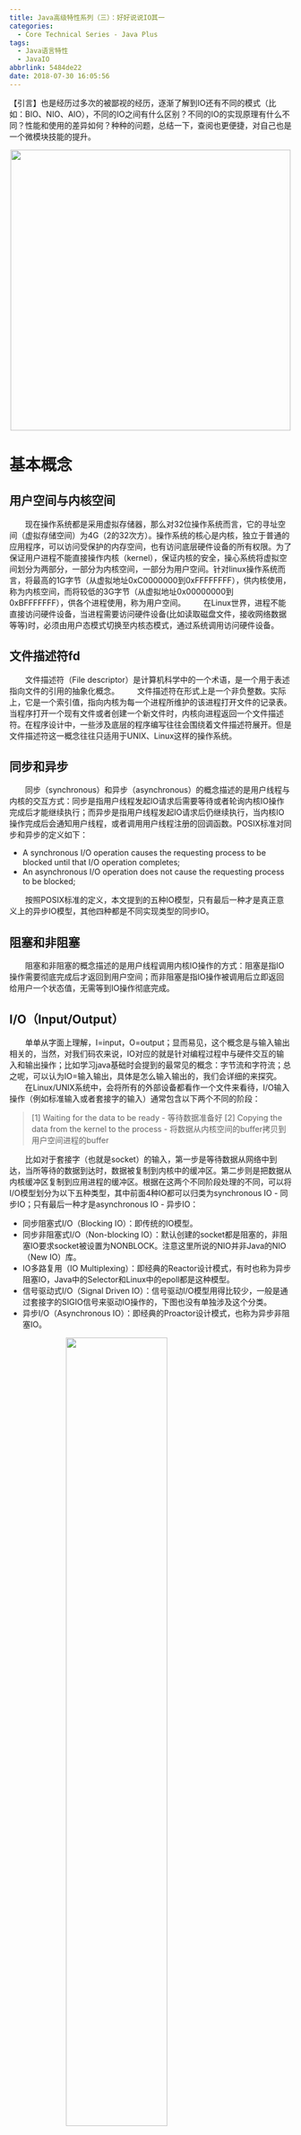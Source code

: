```yaml
---
title: Java高级特性系列（三）：好好说说IO其一
categories:
  - Core Technical Series - Java Plus
tags:
  - Java语言特性
  - JavaIO
abbrlink: 5484de22
date: 2018-07-30 16:05:56
---
```

【引言】也是经历过多次的被鄙视的经历，逐渐了解到IO还有不同的模式（比如：BIO、NIO、AIO），不同的IO之间有什么区别？不同的IO的实现原理有什么不同？性能和使用的差异如何？种种的问题，总结一下，查阅也更便捷，对自己也是一个微模块技能的提升。
<div align=center><img src="/img/2018/2018-07-30-01.jpg" width="500"/></div>
<!-- more -->

# 基本概念

## 用户空间与内核空间
&emsp;&emsp;现在操作系统都是采用虚拟存储器，那么对32位操作系统而言，它的寻址空间（虚拟存储空间）为4G（2的32次方）。操作系统的核心是内核，独立于普通的应用程序，可以访问受保护的内存空间，也有访问底层硬件设备的所有权限。为了保证用户进程不能直接操作内核（kernel），保证内核的安全，操心系统将虚拟空间划分为两部分，一部分为内核空间，一部分为用户空间。针对linux操作系统而言，将最高的1G字节（从虚拟地址0xC0000000到0xFFFFFFFF），供内核使用，称为内核空间，而将较低的3G字节（从虚拟地址0x00000000到0xBFFFFFFF），供各个进程使用，称为用户空间。
&emsp;&emsp;在Linux世界，进程不能直接访问硬件设备，当进程需要访问硬件设备(比如读取磁盘文件，接收网络数据等等)时，必须由用户态模式切换至内核态模式，通过系统调用访问硬件设备。

## 文件描述符fd
&emsp;&emsp;文件描述符（File descriptor）是计算机科学中的一个术语，是一个用于表述指向文件的引用的抽象化概念。
&emsp;&emsp;文件描述符在形式上是一个非负整数。实际上，它是一个索引值，指向内核为每一个进程所维护的该进程打开文件的记录表。当程序打开一个现有文件或者创建一个新文件时，内核向进程返回一个文件描述符。在程序设计中，一些涉及底层的程序编写往往会围绕着文件描述符展开。但是文件描述符这一概念往往只适用于UNIX、Linux这样的操作系统。

## 同步和异步
&emsp;&emsp;同步（synchronous）和异步（asynchronous）的概念描述的是用户线程与内核的交互方式：同步是指用户线程发起IO请求后需要等待或者轮询内核IO操作完成后才能继续执行；而异步是指用户线程发起IO请求后仍继续执行，当内核IO操作完成后会通知用户线程，或者调用用户线程注册的回调函数。POSIX标准对同步和异步的定义如下：
- A synchronous I/O operation causes the requesting process to be blocked until that I/O operation completes; 
- An asynchronous I/O operation does not cause the requesting process to be blocked; 

&emsp;&emsp;按照POSIX标准的定义，本文提到的五种IO模型，只有最后一种才是真正意义上的异步IO模型，其他四种都是不同实现类型的同步IO。

## 阻塞和非阻塞
&emsp;&emsp;阻塞和非阻塞的概念描述的是用户线程调用内核IO操作的方式：阻塞是指IO操作需要彻底完成后才返回到用户空间；而非阻塞是指IO操作被调用后立即返回给用户一个状态值，无需等到IO操作彻底完成。

## I/O（Input/Output）
&emsp;&emsp;单单从字面上理解，I=input，O=output；显而易见，这个概念是与输入输出相关的，当然，对我们码农来说，IO对应的就是针对编程过程中与硬件交互的输入和输出操作；比如学习java基础时会提到的最常见的概念：字节流和字符流；总之呢，可以认为IO=输入输出，具体是怎么输入输出的，我们会详细的来探究。
&emsp;&emsp;在Linux/UNIX系统中，会将所有的外部设备都看作一个文件来看待，I/O输入操作（例如标准输入或者套接字的输入）通常包含以下两个不同的阶段：
>[1] Waiting for the data to be ready - 等待数据准备好
[2] Copying the data from the kernel to the process - 将数据从内核空间的buffer拷贝到用户空间进程的buffer

&emsp;&emsp;比如对于套接字（也就是socket）的输入，第一步是等待数据从网络中到达，当所等待的数据到达时，数据被复制到内核中的缓冲区。第二步则是把数据从内核缓冲区复制到应用进程的缓冲区。根据在这两个不同阶段处理的不同，可以将I/O模型划分为以下五种类型，其中前面4种IO都可以归类为synchronous IO - 同步IO；只有最后一种才是asynchronous IO - 异步IO：
+ 同步阻塞式I/O（Blocking IO）：即传统的IO模型。
+ 同步非阻塞式I/O（Non-blocking IO）：默认创建的socket都是阻塞的，非阻塞IO要求socket被设置为NONBLOCK。注意这里所说的NIO并非Java的NIO（New IO）库。
+ IO多路复用（IO Multiplexing）：即经典的Reactor设计模式，有时也称为异步阻塞IO，Java中的Selector和Linux中的epoll都是这种模型。
+ 信号驱动式I/O（Signal Driven IO）：信号驱动I/O模型用得比较少，一般是通过套接字的SIGIO信号来驱动IO操作的，下图也没有单独涉及这个分类。
+ 异步I/O（Asynchronous IO）：即经典的Proactor设计模式，也称为异步非阻塞IO。
<img style="clear: both;display: block;margin:auto;" src="/img/2018/2018-07-31-17.jpg" width="60%">

# IO模型详解
> 本章节内容参考自网络博客，感谢大牛们的分享。

&emsp;&emsp;为了理解的简单一些，这里以UDP套接字中的recvfrom函数作为系统调用来说明I/O模型。recvfrom函数类似于标准的read函数，它的作用是从指定的套接字中读取数据报。recvfrom会从应用进程空间运行切换到内核空间中运行，一段时间后会再切换回来。

## 同步阻塞式I/O（Blocking IO）
> blocking IO的特点就是在IO执行的两个阶段都被block了。

&emsp;&emsp;同步阻塞式IO就是我们传统的IO，它特点从命名上即可分析，这个IO的执行过程是阻塞的（也可以理解为同步的），实际就是只要发起了请求，要么整个流程成功返回，要么中途异常返回，在数据没有准备好之前，整个流程是不可插入其他操作的，是处于一种等待状态的。这种模型是最简单的也是效率最差的一种。
&emsp;&emsp;比如下图，阻塞式IO在执行时，由应用进程调用recvfrom，然后会切换到内核空间中运行，直到数据报到达且被复制到应用进程缓冲区中整个流程才算完成，才会返回。
<img style="clear: both;display: block;margin:auto;" src="/img/2018/2018-07-31-01.jpg" width="75%">

## 同步非阻塞式I/O（Non-blocking IO）
> nonblocking IO的特点是用户进程需要不断的主动询问kernel数据好了没有。

&emsp;&emsp;非阻塞的概念，实际是和阻塞相反的，同步非阻塞IO就是在同步阻塞IO的基础上，将socket设置为NONBLOCK。当请求IO时，进程或者操作并不会阻塞在那里等待，相当于会发起一个尝试IO的请求，数据若是准备好了，则顺利完成IO，数据若是没有准备好，那么就返回一个标记（比如错误码之类的）告诉调用端，由调用端决定继续重新发起请求（一般称为轮询，应用进程会持续轮询内核，实际应用时不建议这么操作，因为会导致CPU开销过大）还是切换到其他操作上去。
&emsp;&emsp;比如下图，在前两次调用recvfrom时由于数据报没准备好，因此内核马上返回一个系统调用错误。第3次调用recvfrom时，数据报已准备好，数据报被复制到应用进程的缓冲区，接着recvfrom成功返回。 
<img style="clear: both;display: block;margin:auto;" src="/img/2018/2018-07-31-02.jpg" width="75%">

## IO多路复用（IO Multiplexing）
> I/O 多路复用的特点是通过一种机制一个进程能同时等待多个文件描述符，而这些文件描述符（套接字描述符）其中的任意一个进入读就绪状态，select()函数就可以返回。

&emsp;&emsp;常用的select和poll函数（都是内核提供的多路分离函数）使用了I/O复用模型，比如当我们调用select函数时，将会阻塞于此函数，等待数据报套接字变为可读。当等待的多个套接字中的其中一个或者多个变得可读时，我们调用recvfrom把数据报复制到应用进程缓冲区。
&emsp;&emsp;单纯从概念上看的话，和同步阻塞式IO比较，I/O复用模型好像也没什么优势，而且应用进程为了获取数据报，还得增加了一个额外的select系统调用。不过I/O复用模型的优势在于可以同时等待多个（而不只是一个）套接字描述符就绪。所谓的多路也就是这个意思。
<img style="clear: both;display: block;margin:auto;" src="/img/2018/2018-07-31-03.jpg" width="75%">

## 信号驱动式I/O（Signal Driven IO）
&emsp;&emsp;为了使用该I/O模型，需要开启套接字的信号驱动I/O功能，并通过sigaction系统调用安装一个信号处理函数。sigaction函数立即返回，我们的进程继续工作，即进程没有被阻塞。当数据报准备好时，内核会为该进程产生一个SIGIO信号，这样我们可以在信号处理函数中调用recvfrom读取数据报，也可以在主循环中读取数据报。无论如何处理SIGIO信号，这种模型的优势在于等待数据报到达期间不被阻塞。
<img style="clear: both;display: block;margin:auto;" src="/img/2018/2018-07-31-04.jpg" width="75%">

## 异步I/O（Asynchronous IO）
> asynchronous IO的特点就是在IO执行的两个阶段都不会被block。

&emsp;&emsp;异步I/O模型的工作机制是，启动某个操作，并让内核在整个操作（包括等待数据和将数据从内核复制到用户空间）完成后通知应用进程。异步I/O模型与信号驱动式I/O的区别在于：信号驱动式I/O在数据报准备好时就通知应用进程，应用进程还需要将数据报从内核复制到用户进程缓冲区；而异步I/O模型则是整个操作完成才通知应用进程，应用进程在整个操作期间都不会被阻塞。
<img style="clear: both;display: block;margin:auto;" src="/img/2018/2018-07-31-05.jpg" width="75%">

# 五种模型对比
<img style="clear: both;display: block;margin:auto;" src="/img/2018/2018-07-31-06.jpg" width="80%">
&emsp;&emsp;某博客上面给了个很好的比喻，个人觉得理解起来相当的生动，所以，在这里借用一下。
&emsp;&emsp;话说有A，B，C，D，E五个人在钓鱼，每个人的路数都不一样。 A使用了最古老的鱼竿，所以开始钓鱼后，就一直守着，直接鱼上钩了再拉竿；B由于着急想知道有没鱼上钩，所以隔一会就看一次鱼竿看有没鱼上钩，直到看到鱼上钩后，再拉竿；C同时使用了N支鱼竿来钩鱼，然后等着，只要有其中一支鱼竿有鱼上钩，就将对应的鱼竿拉起来；D的鱼竿比较高级，当有鱼上钩后，会发出警报提示，所以D开始钓鱼后不用一直守着，一旦鱼竿发出警报，D再回来拉竿即可；E为了更省事，直接雇个佣人给他钓鱼，当佣人钓起鱼后，再通知E去取鱼即可。

# I/O 多路复用
> select，poll，epoll三个都是Linux的IO多路复用的机制，可以监视多个描述符的读/写等事件，一旦某个描述符就绪（一般是读或者写事件发生了），就能够将发生的事件通知给关心的应用程序去处理该事件。但本质上，select、poll、epoll本质上都是同步I/O。因为他们都需要在读写事件就绪后自己负责进行读写，也就是说这个读写过程是阻塞的，而异步I/O则无需自己负责进行读写，异步I/O的实现会负责把数据从内核拷贝到用户空间。

## select
```c++
int select (int n, fd_set *readfds, fd_set *writefds, fd_set *exceptfds, struct timeval *timeout);

// 以下是select实现的伪代码
while true {
    select(streams[])
    for i in streams[] {
        if i has data
        read until unavailable
    }
}
```
&emsp;&emsp;select 函数监视的文件描述符分3类，分别是writefds、readfds、和exceptfds。调用后select函数会阻塞，直到有描述符就绪（有数据可读、可写、或者有except），或者超时（timeout指定等待时间，如果立即返回设为null即可），函数返回。当select函数返回后，可以 通过遍历fdset，来找到就绪的描述符。
&emsp;&emsp;select目前几乎在所有的平台上支持，其良好跨平台支持也是它的一个优点。select的一个缺点在于单个进程能够监视的文件描述符的数量存在最大限制，在Linux上一般为1024，可以通过修改宏定义甚至重新编译内核的方式提升这一限制，但是这样也会造成效率的降低。
&emsp;&emsp;如果没有I/O事件产生，我们的程序就会阻塞在select处。但是我们从select那里仅仅知道了，有I/O事件发生了，但却并不知道是那几个流（可能有一个，多个，甚至全部），我们只能无差别轮询所有流，找出能读出数据，或者写入数据的流，对他们进行操作。这里我们有O(n)的无差别轮询复杂度，同时处理的流越多，每一次无差别轮询时间就越长。

## poll
```c++
int poll (struct pollfd *fds, unsigned int nfds, int timeout);

// 不同与select使用三个位图来表示三个fdset的方式，poll使用一个 pollfd的指针实现。
struct pollfd {
    int fd; /* file descriptor */
    short events; /* requested events to watch */
    short revents; /* returned events witnessed */
};
```
&emsp;&emsp;pollfd结构包含了要监视的event和发生的event，不再使用select“参数-值”传递的方式。同时，pollfd并没有最大数量限制（但是数量过大后性能也是会下降）。 和select函数一样，poll返回后，需要轮询pollfd来获取就绪的描述符。
&emsp;&emsp;poll与select不同，通过一个pollfd数组向内核传递需要关注的事件，故没有描述符个数的限制，pollfd中的events字段和revents分别用于标示关注的事件和发生的事件，故pollfd数组只需要被初始化一次。

## epoll
```c++
int epoll_create(int size)；//创建一个epoll的fd句柄，size用来告诉内核这个监听的数目一共有多大
// --------------------------------------------------------------------------------------------

int epoll_ctl(int epfd, int op, int fd, struct epoll_event *event)；
// 部分定义
struct epoll_event {
  __uint32_t events;  /* Epoll events */
  epoll_data_t data;  /* User data variable */
};

//events可以是以下几个宏的集合：
EPOLLIN ：表示对应的文件描述符可以读（包括对端SOCKET正常关闭）；
EPOLLOUT：表示对应的文件描述符可以写；
EPOLLPRI：表示对应的文件描述符有紧急的数据可读（这里应该表示有带外数据到来）；
EPOLLERR：表示对应的文件描述符发生错误；
EPOLLHUP：表示对应的文件描述符被挂断；
EPOLLET： 将EPOLL设为边缘触发(Edge Triggered)模式，这是相对于水平触发(Level Triggered)来说的。
EPOLLONESHOT：只监听一次事件，当监听完这次事件之后，如果还需要继续监听这个socket的话，需要再次把这个socket加入到EPOLL队列里
// --------------------------------------------------------------------------------------------

int epoll_wait(int epfd, struct epoll_event * events, int maxevents, int timeout);
// 伪代码
while true {
    active_stream[] = epoll_wait(epollfd)
    for i in active_stream[] {
        read or write till
    }
}
```
&emsp;&emsp;epoll是在2.6内核中提出的，是之前的select和poll的增强版本。相对于select和poll来说，epoll更加灵活，没有描述符限制。epoll使用一个文件描述符管理多个描述符，将用户关心的文件描述符的事件存放到内核的一个事件表中，这样在用户空间和内核空间的copy只需一次。
&emsp;&emsp;epoll可以理解为event poll，不同于忙轮询和无差别轮询，epoll之会把哪个流发生了怎样的I/O事件通知我们。此时我们对这些流的操作都是有意义的。（复杂度降低到了O(1)或者O(k)）
&emsp;&emsp;epoll是poll的一种优化，返回后不需要对所有的fd进行遍历，在内核中维持了fd的列表。select和poll是将这个内核列表维持在用户态，然后传递到内核中。与poll/select不同，epoll不再是一个单独的系统调用，而是由epoll_create / epoll_ctl / epoll_wait三个系统调用组成，后面将会看到这样做的好处。epoll在2.6以后的内核才支持。

# Reactor 和 Proactor 
> Reactor 和 Proactor 是基于事件驱动，在网络编程中经常用到两种设计模式，不同的IO模型也用到了这两种设计模式，这里就简单说说两者的特性。

## Reactor设计模式（IO多路复用）

### 概念
&emsp;&emsp;Reactor，即反应堆（“反应”即“倒置”，“控制逆转”）。Reactor 的一般工作过程是首先在 Reactor 中注册（Reactor）感兴趣事件，并在注册时候指定某个已定义的回调函数（callback）；当客户端发送请求时，在 Reactor 中会触发刚才注册的事件，并调用对应的处理函数。在这一个处理回调函数中，一般会有数据接收、处理、回复请求等操作。
<img style="clear: both;display: block;margin:auto;" src="/img/2018/2018-07-31-07.jpg" width="75%">

### 角色分类
+ Handle 句柄；用来标识socket连接或是打开文件；
+ Synchronous Event Demultiplexer：同步事件多路分解器：由操作系统内核实现的一个函数；用于阻塞等待发生在句柄集合上的一个或多个事件；（如select/epoll；）
+ Event Handler：事件处理接口
+ Concrete Event HandlerA：实现应用程序所提供的特定事件处理逻辑；
+ Reactor：反应器，定义一个接口，实现以下功能：
 + 供应用程序注册和删除关注的事件句柄；
 + 运行事件循环；
 + 有就绪事件到来时，分发事件到之前注册的回调函数上处理；

### 时序图
+ 应用启动，将关注的事件handle注册到Reactor中；
+ 调用Reactor，进入无限事件循环，等待注册的事件到来；
+ 事件到来，select返回，Reactor将事件分发到之前注册的回调函数中处理；
<img style="clear: both;display: block;margin:auto;" src="/img/2018/2018-07-31-13.jpg" width="75%">


### 关键参与者
+ 描述符（handle）：由操作系统提供的资源，用于识别每一个事件，如Socket描述符、文件描述符、信号的值等。在Linux中，它用一个整数来表示。事件可以来自外部，如来自客户端的连接请求、数据等。事件也可以来自内部，如信号、定时器事件。
+ 同步事件多路分离器（event demultiplexer）：事件的到来是随机的、异步的，无法预知程序何时收到一个客户连接请求或收到一个信号。所以程序要循环等待并处理事件，这就是事件循环。在事件循环中，等待事件一般使用I/O复用技术实现。在linux系统上一般是select、poll、epol_waitl等系统调用，用来等待一个或多个事件的发生。I/O框架库一般将各种I/O复用系统调用封装成统一的接口，称为事件多路分离器。调用者会被阻塞，直到分离器分离的描述符集上有事件发生。
+ 事件处理器（event handler）：I/O框架库提供的事件处理器通常是由一个或多个模板函数组成的接口。这些模板函数描述了和应用程序相关的对某个事件的操作，用户需要继承它来实现自己的事件处理器，即具体事件处理器。因此，事件处理器中的回调函数一般声明为虚函数，以支持用户拓展。
+ 具体的事件处理器（concrete event handler）：是事件处理器接口的实现。它实现了应用程序提供的某个服务。每个具体的事件处理器总和一个描述符相关。它使用描述符来识别事件、识别应用程序提供的服务。
+ Reactor 管理器（reactor）：定义了一些接口，用于应用程序控制事件调度，以及应用程序注册、删除事件处理器和相关的描述符。它是事件处理器的调度核心。 Reactor管理器使用同步事件分离器来等待事件的发生。一旦事件发生，Reactor管理器先是分离每个事件，然后调度事件处理器，最后调用相关的模 板函数来处理这个事件。

### 如何使用Reactor模式

#### Classic Service Design（传统型）
<img style="clear: both;display: block;margin:auto;" src="/img/2018/2018-07-31-10.jpg" width="75%">
&emsp;&emsp;传统的服务设计，一般是来一个请求系统都会分配一个线程去处理，粗一看似乎合情合理，但是一旦并发量上来之后，系统的支撑能力、处理能力将急剧下降；所以一般情况下，不建议使用这种简单粗暴的服务设计模式。
&emsp;&emsp;当然，很多人会想到说我们可以使用线程池技术来避免不断的创建和分配新线程，但实际上线程池也并不能很好满足高并发的线程需求，当海量请求到来时，线程池中的工作线程达到饱和状态，这时可能就导致请求被抛弃、阻塞，也无法支撑客户端的业务需求。
&emsp;&emsp;传统的服务设计代码实现粗略流程如下：
```java
class Server implements Runnable {
    public void run() {
        try {
            ServerSocket ss = new ServerSocket(PORT);
            while (!Thread.interrupted())
                new Thread(new Handler(ss.accept())).start();
            // or, single-threaded, or a thread pool
        } catch (IOException ex) {
            /* ... */ }
    }
 
    static class Handler implements Runnable {
        final Socket socket;
 
        Handler(Socket s) {
            socket = s;
        }
 
        public void run() {
            try {
                byte[] input = new byte[MAX_INPUT];
                socket.getInputStream().read(input);
                byte[] output = process(input);
                socket.getOutputStream().write(output);
            } catch (IOException ex) {
                /* ... */ }
        }
 
        private byte[] process(byte[] cmd) {
            /* ... */ }
    }
}
```
&emsp;&emsp;进一步思考，我们可以将一次完整的请求切分成几个小的任务，每一个小任务都是非阻塞的；对于读写操作，使用NIO对其进行读写；不同的任务将被分配到相关联的处理器上进行处理，每个处理器都是通过异步回调机制实现。这样就可以大大提高系统吞吐量，减少响应时间。而这就是下面将要说到的Reactor模式的两种服务设计方式。

#### Basic Reactor Design（单线程）
&emsp;&emsp;单线程版的Reactor模式如下图所示。对于客户端的所有请求，都有一个专门的线程去进行处理，这个线程无限循环去监听是否有客户的请求到来，一旦收到客户端的请求，就将其分发给响应的处理器进行处理。
<img style="clear: both;display: block;margin:auto;" src="/img/2018/2018-07-31-11.jpg" width="75%">

##### Reactor
&emsp;&emsp;
```java
class Reactor implements Runnable {
    final Selector selector;
    final ServerSocketChannel serverSocket;
 
    /**
    * Reactor，首先需要创建一个Selector和一个ServerSocketChannel ，将监听的端口绑定到Channel中
    * 还需要设置Channel为非阻塞，并在Selector上注册自己感兴趣的时事件，可以是连接事件，也可以是读写事件。
    */
    Reactor(int port) throws IOException {
        selector = Selector.open();
        serverSocket = ServerSocketChannel.open();
        serverSocket.socket().bind(new InetSocketAddress(port));
        serverSocket.configureBlocking(false);
        SelectionKey sk = serverSocket.register(selector, SelectionKey.OP_ACCEPT);
        sk.attach(new Acceptor());
    }
    /*
     * Alternatively, use explicit SPI provider: SelectorProvider p =
     * SelectorProvider.provider(); selector = p.openSelector();
     * serverSocket = p.openServerSocketChannel();
     */
     
    // class Reactor continued
    /** 
    * boss线程的主要处理逻辑，它负责接收请求并安排给对应的handle处理；
    * 只要当前线程不中断就会一直监听，其中selector.select()是阻塞的，
    * 一旦又请求到来时，就会从selector中获取到对应的SelectionKey ，然后将其下发给后续处理程序(工作线程)进行处理。
    */
    public void run() { // normally in a new Thread
        try {
            while (!Thread.interrupted()) {
                selector.select();
                Set selected = selector.selectedKeys();
                Iterator it = selected.iterator();
                while (it.hasNext())
                    dispatch((SelectionKey)(it.next());
                    selected.clear();
                }
        } catch (IOException ex) {
            /* ... */ }
        }
     
    }
     
    void dispatch(SelectionKey k) {
        Runnable r = (Runnable) (k.attachment());
        if (r != null)
            r.run();
    }
}
```

##### Acceptor
```java
// class Reactor continued
/**
 * Acceptor也是一个线程，在其run方法中，通过判断serverSocket.accept()方法来获取SocketChannel
 * 只要SocketChannel 不为空，则创建一个handler进行相应处理。
 */
class Acceptor implements Runnable { // inner
    public void run() {
        try {
            SocketChannel c = serverSocket.accept();
            if (c != null)
                new Handler(selector, c);
        } catch (IOException ex) {
            /* ... */ }
    }
}
```

##### Handler
```java
/**
 * 一个handler就是一个线程，其中的SocketChannel 被设置成非阻塞。默认在Selector上注册了读事件并绑定到SocketChannel 上。
 */
final class Handler implements Runnable {
    final SocketChannel socket;
    final SelectionKey sk;
    ByteBuffer input = ByteBuffer.allocate(MAXIN);
    ByteBuffer output = ByteBuffer.allocate(MAXOUT);
    static final int READING = 0, SENDING = 1;
    int state = READING;
 
    Handler(Selector sel, SocketChannel c) throws IOException {
        socket = c;
        c.configureBlocking(false);
        // Optionally try first read now
        sk = socket.register(sel, 0);
        sk.attach(this);
        sk.interestOps(SelectionKey.OP_READ);
        sel.wakeup();
    }
 
    boolean inputIsComplete() {
        /* ... */ }
 
    boolean outputIsComplete() {
        /* ... */ }
 
    void process() {
        /* ... */ }
    
    // class Handler continued
    public void run() {
        try {
            if (state == READING)
                read();
            else if (state == SENDING)
                send();
        } catch (IOException ex) {
            /* ... */ }
    }
     
    void read() throws IOException {
        socket.read(input);
        if (inputIsComplete()) {
            process();
            state = SENDING;
            // Normally also do first write now
            sk.interestOps(SelectionKey.OP_WRITE);
        }
    }
     
    void send() throws IOException {
        socket.write(output);
        if (outputIsComplete())
            sk.cancel();
    }
}
```

#### Worker Thread Pools for Reactor（多线程）
<img style="clear: both;display: block;margin:auto;" src="/img/2018/2018-07-31-12.jpg" width="75%">

##### Handler
```java
/**
 * 考虑到工作线程的复用，将工作线程设计为线程池；在handler中使用线程池来处理任务。
 * Reactor分成两部分，mainReactor负责监听并accept新连接，然后将建立的socket通过多路复用器（Acceptor）分派给subReactor。
 * subReactor负责多路分离已连接的socket，读写网络数据；
 * 业务处理功能，其交给worker线程池完成。通常，subReactor个数上可与CPU个数等同。
 */
class Handler implements Runnable {
    // uses util.concurrent thread pool
    static PooledExecutor pool = new PooledExecutor(...);
    static final int PROCESSING = 3;
 
    // ...
    synchronized void read() { // ...
        socket.read(input);
        if (inputIsComplete()) {
            state = PROCESSING;
            pool.execute(new Processer());
        }
    }
 
    synchronized void processAndHandOff() {
        process();
        state = SENDING; // or rebind attachment
        sk.interest(SelectionKey.OP_WRITE);
    }
 
    class Processer implements Runnable {
        public void run() {
            processAndHandOff();
        }
    }
}
```

## Proactor设计模式（异步IO）

### 概念
&emsp;&emsp;从上面 Reactor 模式中，发现服务端数据的接收和发送都占用了用户状态（还有一种内核态），这样服务器的处理操作就在数据的读写上阻塞花费了时间，节省这些时间的办法是借助操作系统的异步读写；异步读写在调用的时候可以传递回调函数或者回送信号，当异步操作完毕，内核会自动调用回调函数或者发送信号。Proactor 就是这么做的，所以Proataor很依赖操作系统。
<img style="clear: both;display: block;margin:auto;" src="/img/2018/2018-07-31-14.jpg" width="75%">

### 角色分类
+ Handle 句柄；用来标识socket连接或是打开文件；
+ Asynchronous Operation Processor：异步操作处理器；负责执行异步操作，一般由操作系统内核实现；
+ Asynchronous Operation：异步操作
+ Completion Event Queue：完成事件队列；异步操作完成的结果放到队列中等待后续使用
+ Proactor：主动器；为应用程序进程提供事件循环；从完成事件队列中取出异步操作的结果，分发调用相应的后续处理逻辑；
+ Completion Handler：完成事件接口；一般是由回调函数组成的接口；
+ Concrete Completion Handler：完成事件处理逻辑；实现接口定义特定的应用处理逻辑；

### 时序图
+ 应用程序启动，调用异步操作处理器提供的异步操作接口函数，调用之后应用程序和异步操作处理就独立运行；应用程序可以调用新的异步操作，而其它操作可以并发进行；
+ 应用程序启动Proactor主动器，进行无限的事件循环，等待完成事件到来；
+ 异步操作处理器执行异步操作，完成后将结果放入到完成事件队列；
+ 主动器从完成事件队列中取出结果，分发到相应的完成事件回调函数处理逻辑中；
<img style="clear: both;display: block;margin:auto;" src="/img/2018/2018-07-31-15.jpg" width="75%">

### 参考文献
<img style="clear: both;display: block;margin:auto;" src="/img/2018/2018-07-31-08.jpg" width="75%">
<img style="clear: both;display: block;margin:auto;" src="/img/2018/2018-07-31-09.jpg" width="75%">
&emsp;&emsp;以上两幅骚气的截图均来自Douglas C. Schmidt的Proactor说明文档，如果有时间想详细研究，可以通过以下链接下载原文（纯英文的版本）<a href="/attaches/2018-07-31-Proactor.pdf">2018-07-31-Proactor.pdf</a>

## 两种模式的区别

### 主动和被动
+ Reactor将handle放到select()，等待可写就绪，然后调用write()写入数据；
+ 写完处理后续逻辑；Proactor调用aoi_write后立刻返回，由内核负责写操作，写完后调用相应的回调函数处理后续逻辑；
+ Reactor被动的等待指示事件的到来并做出反应；它有一个等待的过程，做什么都要先放入到监听事件集合中等待handler可用时再进行操作；
+ Proactor直接调用异步读写操作，调用完后立刻返回；

### 实现
+ Reactor实现了一个被动的事件分离和分发模型，服务等待请求事件的到来，再通过不受间断的同步处理事件，从而做出反应；
+ Proactor实现了一个主动的事件分离和分发模型；这种设计允许多个任务并发的执行，从而提高吞吐量；并可执行耗时长的任务（各个任务间互不影响）

### 优点
+ Reactor实现相对简单，对于耗时短的处理场景处理高效；
+ 操作系统可以在多个事件源上等待，并且避免了多线程编程相关的性能开销和编程复杂性；
+ 事件的串行化对应用是透明的，可以顺序的同步执行而不需要加锁；
+ 事务分离：将与应用无关的多路分解和分配机制和与应用相关的回调函数分离开来，

Proactor性能更高，能够处理耗时长的并发场景；

### 缺点
+ Reactor处理耗时长的操作会造成事件分发的阻塞，影响到后续事件的处理；
+ Proactor实现逻辑复杂；依赖操作系统对异步的支持，目前实现了纯异步操作的操作系统少，实现优秀的如windows IOCP，但由于其windows系统用于服务器的局限性，目前应用范围较小；而Unix/Linux系统对纯异步的支持有限，应用事件驱动的主流还是通过select/epoll来实现；

### 适用场景
+ Reactor：同时接收多个服务请求，并且依次同步的处理它们的事件驱动程序；
+ Proactor：异步接收和同时处理多个服务请求的事件驱动程序；